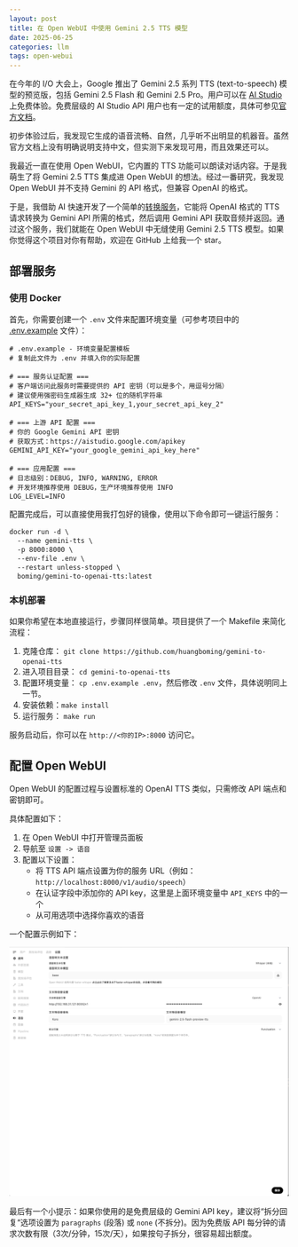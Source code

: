 ```yaml
---
layout: post
title: 在 Open WebUI 中使用 Gemini 2.5 TTS 模型
date: 2025-06-25
categories: llm
tags: open-webui
---
```


在今年的 I/O 大会上，Google 推出了 Gemini 2.5 系列 TTS (text-to-speech) 模型的预览版，包括 Gemini 2.5 Flash 和 Gemini 2.5 Pro。用户可以在 [AI Studio](https://aistudio.google.com/generate-speech) 上免费体验。免费层级的 AI Studio API 用户也有一定的试用额度，具体可参见[官方文档](https://ai.google.dev/gemini-api/docs/rate-limits#free-tier)。

初步体验过后，我发现它生成的语音流畅、自然，几乎听不出明显的机器音。虽然官方文档上没有明确说明支持中文，但实测下来发现可用，而且效果还可以。

我最近一直在使用 Open WebUI，它内置的 TTS 功能可以朗读对话内容。于是我萌生了将 Gemini 2.5 TTS 集成进 Open WebUI 的想法。经过一番研究，我发现 Open WebUI 并不支持 Gemini 的 API 格式，但兼容 OpenAI 的格式。

于是，我借助 AI 快速开发了一个简单的[转换服务](https://github.com/huangboming/gemini-to-openai-tts)，它能将 OpenAI 格式的 TTS 请求转换为 Gemini API 所需的格式，然后调用 Gemini API 获取音频并返回。通过这个服务，我们就能在 Open WebUI 中无缝使用 Gemini 2.5 TTS 模型。如果你觉得这个项目对你有帮助，欢迎在 GitHub 上给我一个 star。

## 部署服务

### 使用 Docker

首先，你需要创建一个 `.env` 文件来配置环境变量（可参考项目中的 [.env.example](https://github.com/huangboming/gemini-to-openai-tts/blob/main/.env.example) 文件）：
```
# .env.example - 环境变量配置模板
# 复制此文件为 .env 并填入你的实际配置

# === 服务认证配置 ===
# 客户端访问此服务时需要提供的 API 密钥（可以是多个，用逗号分隔）
# 建议使用强密码生成器生成 32+ 位的随机字符串
API_KEYS="your_secret_api_key_1,your_secret_api_key_2"

# === 上游 API 配置 ===
# 你的 Google Gemini API 密钥
# 获取方式：https://aistudio.google.com/apikey
GEMINI_API_KEY="your_google_gemini_api_key_here"

# === 应用配置 ===
# 日志级别：DEBUG, INFO, WARNING, ERROR
# 开发环境推荐使用 DEBUG，生产环境推荐使用 INFO
LOG_LEVEL=INFO
```


配置完成后，可以直接使用我打包好的镜像，使用以下命令即可一键运行服务：
```shell
docker run -d \
  --name gemini-tts \
  -p 8000:8000 \
  --env-file .env \
  --restart unless-stopped \
  boming/gemini-to-openai-tts:latest
```

### 本机部署

如果你希望在本地直接运行，步骤同样很简单。项目提供了一个 Makefile 来简化流程：
1. 克隆仓库： `git clone https://github.com/huangboming/gemini-to-openai-tts`
2. 进入项目目录： `cd gemini-to-openai-tts`
3. 配置环境变量： `cp .env.example .env`，然后修改 `.env` 文件，具体说明同上一节。
4. 安装依赖：`make install`
5. 运行服务： `make run`

服务启动后，你可以在 `http://<你的IP>:8000` 访问它。

## 配置 Open WebUI

Open WebUI 的配置过程与设置标准的 OpenAI TTS 类似，只需修改 API 端点和密钥即可。

具体配置如下：
1. 在 Open WebUI 中打开管理员面板
2. 导航至 `设置 -> 语音`
3. 配置以下设置：
	- 将 TTS API 端点设置为你的服务 URL（例如：`http://localhost:8000/v1/audio/speech`）
	- 在认证字段中添加你的 API key，这里是上面环境变量中 `API_KEYS` 中的一个
	- 从可用选项中选择你喜欢的语音

一个配置示例如下：

![Open WebUI TTS 配置示例](assets/images/using-gemini-tts-in-open-webui/1.png)

最后有一个小提示：如果你使用的是免费层级的 Gemini API key，建议将“拆分回复“选项设置为 `paragraphs` (段落) 或 `none` (不拆分)。因为免费版 API 每分钟的请求次数有限（3次/分钟，15次/天），如果按句子拆分，很容易超出额度。
